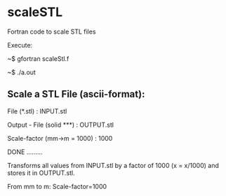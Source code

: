 # scaleSTL
Fortran code to scale STL files

Execute:

~$ gfortran scaleStl.f

~$ ./a.out


Scale a STL File (ascii-format):
--------------------------------

File (*.stl)                : INPUT.stl

Output - File (solid ***)   : OUTPUT.stl

Scale-factor (mm->m = 1000) : 1000

DONE .........


Transforms all values from INPUT.stl by a factor of 1000 (x  = x/1000) and stores it in OUTPUT.stl.

From mm to m: Scale-factor=1000

